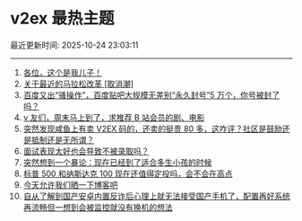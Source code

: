 # v2ex 最热主题

最近更新时间: 2025-10-24 23:03:11

--- 
1. [各位，这个是我儿子！](https://www.v2ex.com/t/1168017) 
2. [关于最近的马拉松改革 [取消潮]](https://www.v2ex.com/t/1168021) 
3. [百度又出“骚操作”，百度贴吧大规模无差别“永久封号”5 万个，你号被封了吗？](https://www.v2ex.com/t/1168013) 
4. [v 友们，周末马上到了，求推荐 B 站会员的剧、电影](https://www.v2ex.com/t/1168022) 
5. [突然发现咸鱼上有卖 V2EX 码的，还卖的挺贵 80 多，这咋评？社区是鼓励还是抵制还是无所谓？](https://www.v2ex.com/t/1168042) 
6. [面试表现太好也会导致不被录取吗？](https://www.v2ex.com/t/1168059) 
7. [突然想到一个暴论：现在已经到了适合多生小孩的时候](https://www.v2ex.com/t/1168062) 
8. [标普 500 和纳斯达克 100 现在还值得定投吗，会不会在高点](https://www.v2ex.com/t/1168036) 
9. [今天允许我们晒一下博客吧](https://www.v2ex.com/t/1168103) 
10. [自从了解到国产安卓内置反诈后心理上就无法接受国产手机了，配置再好系统再流畅但一想到会被监控就没有换机的想法](https://www.v2ex.com/t/1168114) 
